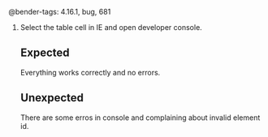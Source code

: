 @bender-tags: 4.16.1, bug, 681

1. Select the table cell in IE and open developer console.

   ## Expected

   Everything works correctly and no errors.

   ## Unexpected

   There are some erros in console and complaining about invalid element id.
